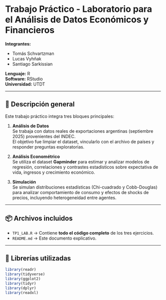 # Trabajo Práctico - Laboratorio para el Análisis de Datos Económicos y Financieros

**Integrantes:**  
- Tomás Schvartzman  
- Lucas Vyhñak  
- Santiago Sarkissian  

**Lenguaje:** R  
**Software:** RStudio  
**Universidad:** UTDT  

---

## 📘 Descripción general

Este trabajo práctico integra tres bloques principales:

1. **Análisis de Datos**  
   Se trabaja con datos reales de exportaciones argentinas (septiembre 2025) provenientes del INDEC.  
   El objetivo fue limpiar el dataset, vincularlo con el archivo de países y responder preguntas exploratorias.

2. **Análisis Econométrico**  
   Se utiliza el dataset **Gapminder** para estimar y analizar modelos de regresión, correlaciones y contrastes estadísticos sobre expectativa de vida, ingresos y crecimiento económico.

3. **Simulación**  
   Se simulan distribuciones estadísticas (Chi-cuadrado y Cobb-Douglas) para analizar comportamiento de consumo y efectos de shocks de precios, incluyendo heterogeneidad entre agentes.

---

## 📦 Archivos incluidos

- `TP1_LAB.R` → Contiene **todo el código completo** de los tres ejercicios.  
- `README.md` → Este documento explicativo.

---

## 🧰 Librerías utilizadas

```r
library(readr)
library(tidyverse)
library(ggplot2)
library(tidyr)
library(dplyr)
library(readxl)
